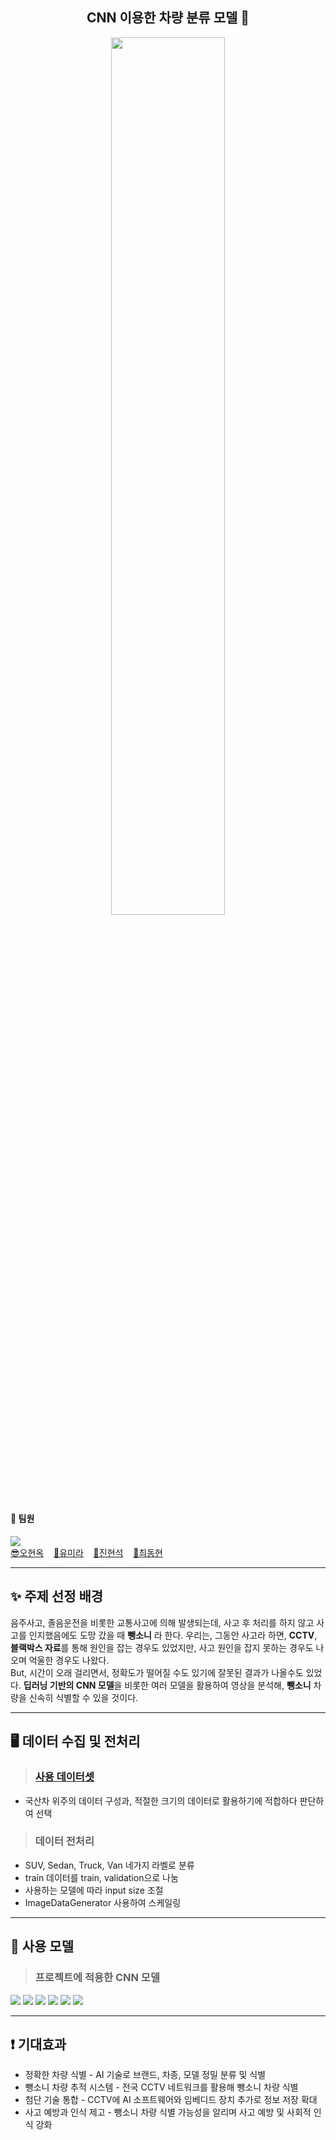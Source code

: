 <h2 align="center"> CNN 이용한 차량 분류 모델 🚗</h2>

<p align="center">
    <img src="https://cdn.discordapp.com/attachments/1291606249141436544/1325709905331486751/cover.png?ex=677cc70f&is=677b758f&hm=af028cdfdb6937e60ddc893a994e7e26b107e252fa6e0556f76ba609146e1bd8&" style="width:60%; height:60%;" />
</p>



#### 🌱 팀원
<a href = "https://ohgiraffers.notion.site/9e6c411ea3db4bc3896afea1560ea61b?pvs=4"><img src="https://img.shields.io/badge/팀 Notion-ffffff?style=flat&logo=Notion&logoColor=black" /></a>   
[😎오현옥](https://github.com/alonee9393)&nbsp;&nbsp;&nbsp;&nbsp;[🐬유미라](https://github.com/raramii)&nbsp;&nbsp;&nbsp;&nbsp;[🦄진현석](https://github.com/culown)&nbsp;&nbsp;&nbsp;&nbsp;[🎸최동현](https://github.com/dh823)&nbsp;&nbsp;&nbsp;&nbsp;&nbsp;


---
## ✨ 주제 선정 배경
음주사고, 졸음운전을 비롯한 교통사고에 의해 발생되는데, 사고 후 처리를 하지 않고 사고를 인지했음에도 도망 갔을 때 **뺑소니** 라 한다.
우리는, 그동안 사고라 하면, **CCTV**, **블랙박스 자료**를 통해 원인을 잡는 경우도 있었지만, 사고 원인을 잡지 못하는 경우도 나오며 억울한 경우도 나왔다.  
But, 시간이 오래 걸리면서, 정확도가 떨어질 수도 있기에 잘못된 결과가 나올수도 있었다. 
**딥러닝 기반의 CNN 모델**을 비롯한 여러 모델을 활용하여 영상을 분석해, **뺑소니** 차량을 신속히 식별할 수 있을 것이다.

---

## 🖥️ 데이터 수집 및 전처리

> ### [사용 데이터셋](https://aihub.or.kr/aihubdata/data/view.do?currMenu=115&topMenu=100&aihubDataSe=data&dataSetSn=172)   
- 국산차 위주의 데이터 구성과, 적절한 크기의 데이터로 활용하기에 적합하다 판단하여 선택
> ### 데이터 전처리
- SUV, Sedan, Truck, Van 네가지 라벨로 분류
- train 데이터를 train, validation으로 나눔
- 사용하는 모델에 따라 input size 조절
- ImageDataGenerator 사용하여 스케일링

---
## 👤 사용 모델

> ### 프로젝트에 적용한 CNN 모델

<a href = "https://www.notion.so/ohgiraffers/VGG-aa3fbe441bf54a9e965d7b8be11cba1a"><img src="https://img.shields.io/badge/VGG16-ffffff?style=flat&logo=Notion&logoColor=black" /></a>
<a href = "https://www.notion.so/ohgiraffers/ResNet-a830b33f1b4643aa8aa0544ec4e366d2"><img src="https://img.shields.io/badge/ResNet-ffffff?style=flat&logo=Notion&logoColor=black" /></a>
<a href = "https://www.notion.so/ohgiraffers/InceptionV3-21f0c76b5fa84172b26471e550e79ed5"><img src="https://img.shields.io/badge/InceptionV3-ffffff?style=flat&logo=Notion&logoColor=black" /></a>
<a href = "https://www.notion.so/ohgiraffers/EfficientNetB1-70927442a616436393c9f2450c9b94f5"><img src="https://img.shields.io/badge/EfficientNet-ffffff?style=flat&logo=Notion&logoColor=black" /></a>
<a href = "https://www.notion.so/ohgiraffers/Xception-4755e33445d24d3098471f0b4ba8207e"><img src="https://img.shields.io/badge/Xception-ffffff?style=flat&logo=Notion&logoColor=black" /></a>
<a href = "https://www.notion.so/ohgiraffers/MobileNet-405b034cd90d47b89f85d9522155258e"><img src="https://img.shields.io/badge/MobileNet-ffffff?style=flat&logo=Notion&logoColor=black" /></a>


---

## ❗ 기대효과
- 정확한 차량 식별 - AI 기술로 브랜드, 차종, 모델 정밀 분류 및 식별
- 뺑소니 차량 추적 시스템 - 전국 CCTV 네트워크를 활용해 뺑소니 차량 식별
- 첨단 기술 통합 - CCTV에 AI 소프트웨어와 임베디드 장치 추가로 정보 저장 확대
- 사고 예방과 인식 제고 - 뺑소니 차량 식별 가능성을 알리며 사고 예방 및 사회적 인식 강화

